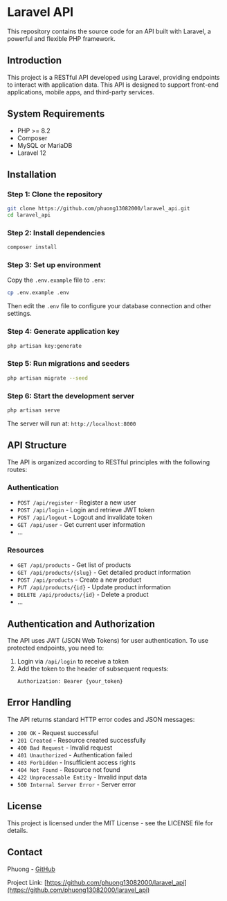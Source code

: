 # Laravel API

This repository contains the source code for an API built with Laravel, a powerful and flexible PHP framework.

## Introduction

This project is a RESTful API developed using Laravel, providing endpoints to interact with application data. This API is designed to support front-end applications, mobile apps, and third-party services.

## System Requirements

- PHP >= 8.2
- Composer
- MySQL or MariaDB
- Laravel 12

## Installation

### Step 1: Clone the repository

```bash
git clone https://github.com/phuong13082000/laravel_api.git
cd laravel_api
```

### Step 2: Install dependencies

```bash
composer install
```

### Step 3: Set up environment

Copy the `.env.example` file to `.env`:

```bash
cp .env.example .env
```

Then edit the `.env` file to configure your database connection and other settings.

### Step 4: Generate application key

```bash
php artisan key:generate
```

### Step 5: Run migrations and seeders

```bash
php artisan migrate --seed
```

### Step 6: Start the development server

```bash
php artisan serve
```

The server will run at: `http://localhost:8000`

## API Structure

The API is organized according to RESTful principles with the following routes:

### Authentication

- `POST /api/register` - Register a new user
- `POST /api/login` - Login and retrieve JWT token
- `POST /api/logout` - Logout and invalidate token
- `GET /api/user` - Get current user information
- ...

### Resources

- `GET /api/products` - Get list of products
- `GET /api/products/{slug}` - Get detailed product information
- `POST /api/products` - Create a new product
- `PUT /api/products/{id}` - Update product information
- `DELETE /api/products/{id}` - Delete a product
- ...

## Authentication and Authorization

The API uses JWT (JSON Web Tokens) for user authentication. To use protected endpoints, you need to:

1. Login via `/api/login` to receive a token
2. Add the token to the header of subsequent requests:
   ```
   Authorization: Bearer {your_token}
   ```

## Error Handling

The API returns standard HTTP error codes and JSON messages:

- `200 OK` - Request successful
- `201 Created` - Resource created successfully
- `400 Bad Request` - Invalid request
- `401 Unauthorized` - Authentication failed
- `403 Forbidden` - Insufficient access rights
- `404 Not Found` - Resource not found
- `422 Unprocessable Entity` - Invalid input data
- `500 Internal Server Error` - Server error

## License

This project is licensed under the MIT License - see the LICENSE file for details.

## Contact

Phuong - [GitHub](https://github.com/phuong13082000)

Project Link: [https://github.com/phuong13082000/laravel_api](https://github.com/phuong13082000/laravel_api)
